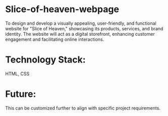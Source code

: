 # Slice-of-heaven-webpage
To design and develop a visually appealing, user-friendly, and functional website for "Slice of Heaven," showcasing its products, services, and brand identity. The website will act as a digital storefront, enhancing customer engagement and facilitating online interactions.

# Technology Stack:
HTML, CSS

# Future:
This can be customized further to align with specific project requirements.
